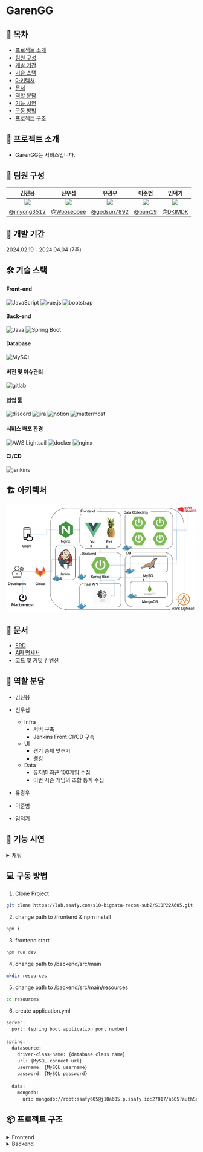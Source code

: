 # GarenGG

[//]: # (<div align=center>)

[//]: # (<img src="images/MainPage.png" height=600>)

[//]: # (</div>)

## :book: 목차
- [프로젝트 소개](#walking-프로젝트-소개)
- [팀원 구성](#construction_worker-팀원-구성)
- [개발 기간](#calendar-개발-기간)
- [기술 스택](#hammer_and_wrench-기술-스택)
- [아키텍처](#building_construction-아키텍처)
- [문서](#memo-문서)
- [역할 분담](#pushpin-역할-분담)
- [기능 시연](#movie_camera-기능-시연)
- [구동 방법](#computer-구동-방법)
- [프로젝트 구조](#package-프로젝트-구조)

## :walking: 프로젝트 소개

- GarenGG는 서비스입니다.

## :construction_worker: 팀원 구성

|                                   김진용                                   |                                    신우섭                                     |                                    유광우                                     |                                    이준범                                     |                                   임덕기                                    |
| :------------------------------------------------------------------------: |:--------------------------------------------------------------------------:|:--------------------------------------------------------------------------:|:--------------------------------------------------------------------------:| :-------------------------------------------------------------------------: |
| <img src="https://avatars.githubusercontent.com/u/88269663?v=4" width=150> | <img src="https://avatars.githubusercontent.com/u/87111673?v=4" width=150> | <img src="https://avatars.githubusercontent.com/u/129749206?v=4" width=150> | <img src="https://avatars.githubusercontent.com/u/77481223?v=4" width=150> | <img src="https://avatars.githubusercontent.com/u/130431922?v=4" width=150> |
|               [@jinyong3512](https://github.com/jinyong3512)               |                    [@Wooseobee](https://github.com/Wooseobee)                    |                 [@godsun7892](https://github.com/godsun7892)                 |                 [@bum19](https://github.com/bum19)                 |                    [@DKIMDK](https://github.com/DKIMDK)                     |

## :calendar: 개발 기간

2024.02.19 - 2024.04.04 (7주)

## :hammer_and_wrench: 기술 스택

#### Front-end

<img alt="JavaScript" src="https://img.shields.io/badge/JavaScript-F7DF1E?style=for-the-badge&logo=JavaScript&logoColor=white">
<img alt="vue.js" src="https://img.shields.io/badge/vue.js-4FC08D?style=for-the-badge&logo=vue.js&logoColor=white">
<img alt="bootstrap" src="https://img.shields.io/badge/bootstrap-7952B3?style=for-the-badge&logo=bootstrap&logoColor=white">

#### Back-end

<img alt="Java" src ="https://img.shields.io/badge/Java-007396.svg?&style=for-the-badge&logo=Java&logoColor=white"/>
<img alt="Spring Boot" src ="https://img.shields.io/badge/Spring Boot-6DB33F.svg?&style=for-the-badge&logo=Spring Boot&logoColor=white"/>

#### Database

<img alt="MySQL" src ="https://img.shields.io/badge/mysql-4479A1.svg?&style=for-the-badge&logo=mysql&logoColor=white"/>

#### 버전 및 이슈관리

<img alt="gitlab" src ="https://img.shields.io/badge/gitlab-FC6D26.svg?&style=for-the-badge&logo=gitlab&logoColor=white"/>

#### 협업 툴

<img alt="discord" src ="https://img.shields.io/badge/discord-5865F2.svg?&style=for-the-badge&logo=discord&logoColor=white"/>
<img alt="jira" src ="https://img.shields.io/badge/jira-0052CC.svg?&style=for-the-badge&logo=jira&logoColor=white"/>
<img alt="notion" src ="https://img.shields.io/badge/notion-000000.svg?&style=for-the-badge&logo=notion&logoColor=white"/>
<img alt="mattermost" src ="https://img.shields.io/badge/mattermost-0058CC.svg?&style=for-the-badge&logo=mattermost&logoColor=white"/>

#### 서비스 배포 환경

<img alt="AWS Lightsail" src ="https://img.shields.io/badge/AWS Lightsail-FF9900.svg?&style=for-the-badge&logo=amazonaws&logoColor=white"/>
<img alt="docker" src ="https://img.shields.io/badge/docker-2496ED.svg?&style=for-the-badge&logo=docker&logoColor=white"/>
<img alt="nginx" src ="https://img.shields.io/badge/nginx-009639.svg?&style=for-the-badge&logo=nginx&logoColor=white"/>

#### CI/CD

<img alt="jenkins" src ="https://img.shields.io/badge/jenkins-D24939.svg?&style=for-the-badge&logo=jenkins&logoColor=white"/>

## :building_construction: 아키텍처

<img src="images/architecture.jpeg">

## :memo: 문서

- [ERD](https://www.erdcloud.com/d/jLadrX3ydo7e4itgG)
- [API 명세서](https://wooseobee.notion.site/API-e888e85f74bf4b99b1ad45d5ce3247ff)
- [코드 및 커밋 컨벤션](https://wooseobee.notion.site/eef83eaf766c488aa092abe76ea8fe81?pvs=74)

## :pushpin: 역할 분담
- 김진용

- 신우섭
    - Infra
        - 서버 구축
        - Jenkins Front CI/CD 구축
    - UI
        - 경기 승패 맞추기
        - 랭킹
    - Data
        - 유저별 최근 100게임 수집
        - 이번 시즌 게임의 조합 통계 수집
- 유광우
    
- 이준범
    
- 임덕기

## :movie_camera: 기능 시연

<details>
<summary>채팅</summary>

- 소모임 가입, 탈퇴시 채팅방 알림 구현
- 소모임원들만 채팅방에 접근할 수 있게 제한
- 가입 이전의 내용은 확인 불가

[//]: # (  <img src="images/소모임/chatting.gif">)
  </details>

## :computer: 구동 방법

1. Clone Project

```bash
git clone https://lab.ssafy.com/s10-bigdata-recom-sub2/S10P22A605.git
```

2. change path to /frontend & npm install

```bash
npm i
```

3. frontend start

```bash
npm run dev
```

4. change path to /backend/src/main

```bash
mkdir resources
```

5. change path to /backend/src/main/resources

```bash
cd resources
```

6. create application.yml

```bash
server:
  port: {spring boot application port number}

spring:
  datasource:
    driver-class-name: {database class name}
    url: {MySQL connect url}
    username: {MySQL username}
    password: {MySQL password}

  data:
    mongodb:
      uri: mongodb://root:ssafy605@j10a605.p.ssafy.io:27017/a605?authSource=admin&maxPoolSize=1000
```

## :package: 프로젝트 구조

<details>
<summary>Frontend</summary>

```
```

</details>
<details>
<summary>Backend</summary>

```
```

</details>
